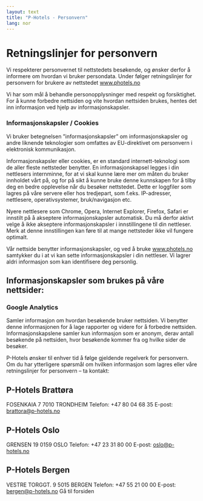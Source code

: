 ```yaml
---
layout: text
title: "P-Hotels - Personvern"
lang: nor
---
```


# Retningslinjer for personvern

Vi respekterer personvernet til nettstedets besøkende, og ønsker derfor å informere om hvordan vi bruker persondata. Under følger retningslinjer for personvern for brukere av nettstedet www.photels.no

Vi har som mål å behandle personopplysninger med respekt og forsiktighet. For å kunne forbedre nettsiden og vite hvordan nettsiden brukes, hentes det inn informasjon ved hjelp av informasjonskapsler.

### Informasjonskapsler / Cookies

Vi bruker betegnelsen ”informasjonskapsler” om informasjonskapsler og andre liknende teknologier som omfattes av EU-direktivet om personvern i elektronisk kommunikasjon.

Informasjonskapsler eller cookies, er en standard internett-teknologi som de aller fleste nettsteder benytter. En informasjonskapsel legges i din nettlesers internminne, for at vi skal kunne lære mer om måten du bruker innholdet vårt på, og for på sikt å kunne bruke denne kunnskapen for å tilby deg en bedre opplevelse når du besøker nettstedet. Dette er loggfiler som lagres på våre servere eller hos tredjepart, som f.eks. IP-adresser, nettlesere, operativsystemer, bruk/navigasjon etc.

Nyere nettlesere som Chrome, Opera, Internet Explorer, Firefox, Safari er innstilt på å akseptere informasjonskapsler automatisk. Du må derfor aktivt velge å ikke akseptere informasjonskapsler i innstillingene til din nettleser. Merk at denne innstillingen kan føre til at mange nettsteder ikke vil fungere optimalt.

Vår nettside benytter informasjonskapsler, og ved å bruke www.photels.no samtykker du i at vi kan sette informasjonskapsler i din nettleser. Vi lagrer aldri informasjon som kan identifisere deg personlig.

## Informasjonskapsler som brukes på våre nettsider:

### Google Analytics

Samler informasjon om hvordan besøkende bruker nettsiden. Vi benytter denne informasjonen for å lage rapporter og videre for å forbedre nettsiden. Informasjonskapslene samler kun informasjon som er anonym, derav antall besøkende på nettsiden, hvor besøkende kommer fra og hvilke sider de besøker.

P-Hotels ønsker til enhver tid å følge gjeldende regelverk for personvern. Om du har ytterligere spørsmål om hvilken informasjon som lagres eller våre retningslinjer for personvern – ta kontakt:

## P-Hotels Brattøra

FOSENKAIA 7
7010 TRONDHEIM
Telefon: +47 80 04 68 35
E-post: brattora@p-hotels.no

## P-Hotels Oslo

GRENSEN 19
0159 OSLO
Telefon: +47 23 31 80 00
E-post: oslo@p-hotels.no

## P-Hotels Bergen

VESTRE TORGGT. 9
5015 BERGEN
Telefon: +47 55 21 00 00
E-post: bergen@p-hotels.no
Gå til forsiden
